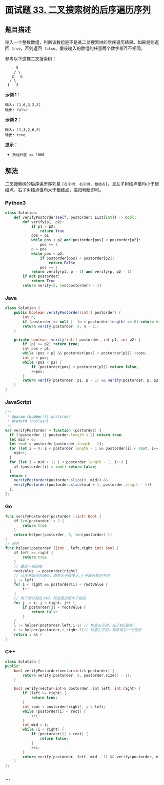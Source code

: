 # [面试题 33. 二叉搜索树的后序遍历序列](https://leetcode-cn.com/problems/er-cha-sou-suo-shu-de-hou-xu-bian-li-xu-lie-lcof/)

## 题目描述

<!-- 这里写题目描述 -->

输入一个整数数组，判断该数组是不是某二叉搜索树的后序遍历结果。如果是则返回  `true`，否则返回  `false`。假设输入的数组的任意两个数字都互不相同。

参考以下这棵二叉搜索树：

```
     5
    / \
   2   6
  / \
 1   3
```

**示例 1：**

```
输入: [1,6,3,2,5]
输出: false
```

**示例 2：**

```
输入: [1,3,2,6,5]
输出: true
```

**提示：**

- `数组长度 <= 1000`

## 解法

<!-- 这里可写通用的实现逻辑 -->

二叉搜索树的后序遍历序列是 `[左子树, 右子树, 根结点]`，且左子树结点值均小于根结点，右子树结点值均大于根结点，递归判断即可。

<!-- tabs:start -->

### **Python3**

<!-- 这里可写当前语言的特殊实现逻辑 -->

```python
class Solution:
    def verifyPostorder(self, postorder: List[int]) -> bool:
        def verify(p1, p2):
            if p1 > p2:
                return True
            pos = p1
            while pos < p2 and postorder[pos] < postorder[p2]:
                pos += 1
            p = pos
            while pos < p2:
                if postorder[pos] < postorder[p2]:
                    return False
                pos += 1
            return verify(p1, p - 1) and verify(p, p2 - 1)
        if not postorder:
            return True
        return verify(0, len(postorder) - 1)
```

### **Java**

<!-- 这里可写当前语言的特殊实现逻辑 -->

```java
class Solution {
    public boolean verifyPostorder(int[] postorder) {
        int n;
        if (postorder == null || (n = postorder.length) == 0) return true;
        return verify(postorder, 0, n - 1);
    }

    private boolean  verify(int[] postorder, int p1, int p2) {
        if (p1 >= p2) return true;
        int pos = p1;
        while (pos < p2 && postorder[pos] < postorder[p2]) ++pos;
        int p = pos;
        while (pos < p2) {
            if (postorder[pos] < postorder[p2]) return false;
            ++pos;
        }
        return verify(postorder, p1, p - 1) && verify(postorder, p, p2 - 1);
    }
}
```

### **JavaScript**

```js
/**
 * @param {number[]} postorder
 * @return {boolean}
 */
var verifyPostorder = function (postorder) {
  if (!postorder || postorder.length < 2) return true;
  let mid = 0;
  let root = postorder[postorder.length - 1];
  for (let i = 0; i < postorder.length - 1 && postorder[i] < root; i++) {
    mid++;
  }
  for (let i = mid + 1; i < postorder.length - 1; i++) {
    if (postorder[i] < root) return false;
  }
  return (
    verifyPostorder(postorder.slice(0, mid)) &&
    verifyPostorder(postorder.slice(mid + 1, postorder.length - 1))
  );
};
```

### **Go**

```go
func verifyPostorder(postorder []int) bool {
    if len(postorder) < 2 {
        return true
    }
    return helper(postorder, 0, len(postorder)-1)
}
// 递归
func helper(postorder []int , left,right int) bool {
    if left >= right {
        return true
    }
    // 最后一位即根
    rootValue := postorder[right]
    // 从左开始往右遍历，直到大于根停止,小于部分是左子树
    i := left
    for i < right && postorder[i] < rootValue {
        i++
    }
    // 剩下部分是右子树，检查是否都大于根值
    for j := i; j < right; j++ {
        if postorder[j] < rootValue {
            return false
        }
    }
    l := helper(postorder,left,i-1) // 检查左子树，左子树i要减一
    r := helper(postorder,i,right-1)// 检查右子树，剔除最后一位是根
    return l && r
}
```

### **C++**

```cpp
class Solution {
public:
    bool verifyPostorder(vector<int>& postorder) {
        return verify(postorder, 0, postorder.size() - 1);
    }

    bool verify(vector<int>& postorder, int left, int right) {
        if (left >= right) {
            return true;
        }
        int root = postorder[right], i = left;
        while (postorder[i] < root) {
            ++i;
        }
        int mid = i;
        while (i < right) {
            if (postorder[i] < root) {
                return false;
            }
            ++i;
        }
        return verify(postorder, left, mid - 1) && verify(postorder, mid, right - 1);
    }
};
```

### **...**

```

```

<!-- tabs:end -->
